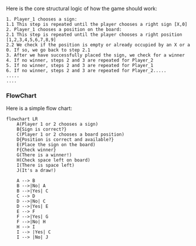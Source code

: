 Here is the core structural logic of how the game should work:

    1. Player_1 chooses a sign:
    1.1 This step is repeated until the player chooses a right sign [X,0]
    2. Player_1 chooses a position on the board:
    2.1 This step is repeated until the player chooses a right position [1,2,3,4,5,6,7,8,9]
    2.2 We check if the position is empty or already occupied by an X or a 0. If so, we go back to step 2.1
    3. After we have successfully placed the sign, we check for a winner
    4. If no winner, steps 2 and 3 are repeated for Player_2
    5. If no winner, steps 2 and 3 are repeated for Player_1
    6. If no winner, steps 2 and 3 are repeated for Player_2.....
    .....
    ....
    
### FlowChart
Here is a simple flow chart:

```mermaid
flowchart LR
    A(Player 1 or 2 chooses a sign)
    B{Sign is correct?}
    C(Player 1 or 2 chooses a board position)
    D{Position is correct and available?}
    E(Place the sign on the board)
    F{Check winner}
    G(There is a winner!)
    H(Check space left on board)
    I(There is space left)
    J(It's a draw!)
    
    A --> B
    B -->|No| A
    B -->|Yes| C
    C --> D
    D -->|No| C
    D -->|Yes| E    
    E --> F
    F -->|Yes| G
    F -->|No| H
    H --> I
    I --> |Yes| C 
    I --> |No| J   
```
